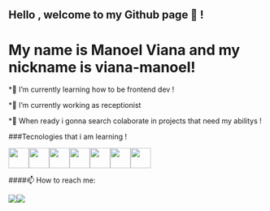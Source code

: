 
## Hello , welcome to my Github page 👋 !
# My name is Manoel Viana and my nickname is viana-manoel!

*🌱 I’m currently learning how to be frontend dev !

*🔨 I’m currently working as receptionist

*👯 When  ready i gonna search colaborate in projects that need my abilitys !



###Tecnologies that i am learning !

<img src="https://cdn.jsdelivr.net/gh/devicons/devicon@latest/icons/javascript/javascript-original.svg" width="40" height="40"/><img src="https://cdn.jsdelivr.net/gh/devicons/devicon@latest/icons/css3/css3-plain-wordmark.svg" width="40" height="40"/><img src="https://cdn.jsdelivr.net/gh/devicons/devicon@latest/icons/html5/html5-plain-wordmark.svg" width="40" height="40"/><img src="https://cdn.jsdelivr.net/gh/devicons/devicon@latest/icons/git/git-original.svg" width="40" height="40"/><img src="https://cdn.jsdelivr.net/gh/devicons/devicon@latest/icons/github/github-original-wordmark.svg" width="40" height="40"/><img src="https://cdn.jsdelivr.net/gh/devicons/devicon@latest/icons/react/react-original-wordmark.svg"  width="40" height="40" /><img src="https://cdn.jsdelivr.net/gh/devicons/devicon@latest/icons/angular/angular-original.svg" width="40" height="40" />

####📫 How to reach me:

<a href="https://www.linkedin.com/in/manoel-viana" target="_blank"><img loading="lazy" src="https://img.shields.io/badge/-LinkedIn-%230077B5?style=for-the-badge&logo=linkedin&logoColor=white" target="_blank"></a><a href = "emailto:manoel_2000neto@hotmail.com"><img loading="lazy" src="https://img.shields.io/badge/Gmail-D14836?style=for-the-badge&logo=gmail&logoColor=white" target="_blank"></a> 
</div>
<!--
**viana-manoel/viana-manoel** is a ✨ _special_ ✨ repository because its `README.md` (this file) appears on your GitHub profile.

Here are some ideas to get you started:

- 🔭 I’m currently working on ...
- 🌱 I’m currently learning ...
- 👯 I’m looking to collaborate on ...
- 🤔 I’m looking for help with ...
- 💬 Ask me about ...
- 📫 How to reach me: ...
- 😄 Pronouns: ...
- ⚡ Fun fact: ...
-->
